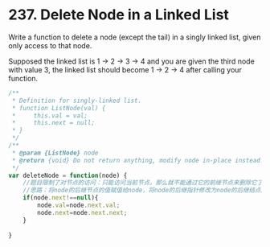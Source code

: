 # 237. Delete Node in a Linked List
Write a function to delete a node (except the tail) in a singly linked list, given only access to that node.

Supposed the linked list is 1 -> 2 -> 3 -> 4 and you are given the third node with value 3, the linked list should become 1 -> 2 -> 4 after calling your function.
``` js
/**
 * Definition for singly-linked list.
 * function ListNode(val) {
 *     this.val = val;
 *     this.next = null;
 * }
 */
/**
 * @param {ListNode} node
 * @return {void} Do not return anything, modify node in-place instead.
 */
var deleteNode = function(node) {
    //题目限制了对节点的访问：只能访问当前节点，那么就不能通过它的前继节点来删除它了。只能访问它的后继结点
    //思路：将node的后继节点的值赋值给node，将node的后继指针修改为node的后继结点的后继结点(等于删除node的后继节点)。
    if(node.next!==null){
        node.val=node.next.val;
        node.next=node.next.next;
    }
    
}
```